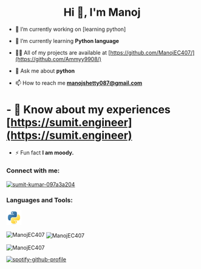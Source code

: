 <h1 align="center">Hi 👋, I'm Manoj</h1>


<!--<h3 align="center">A passionate fullstack developer from India in MERN.</h3>-->



- 🔭 I’m currently working on [learning python]

- 🌱 I’m currently learning **Python language**

- 👨‍💻 All of my projects are available at [https://github.com/ManojEC407/](https://github.com/Ammyy9908/)

- 💬 Ask me about **python**

- 📫 How to reach me **manojshetty087@gmail.com**

# - 📄 Know about my experiences [https://sumit.engineer](https://sumit.engineer)

- ⚡ Fun fact **I am moody.**

<h3 align="left">Connect with me:</h3>
<p align="left">

<a href="https://linkedin.com/in/sumitbighaniya" target="blank"><img align="center" src="https://raw.githubusercontent.com/rahuldkjain/github-profile-readme-generator/master/src/images/icons/Social/linked-in-alt.svg" alt="sumit-kumar-097a3a204" height="30" width="40" /></a>

</p>

<h3 align="left">Languages and Tools:</h3>
<p align="left">  <a href="https://www.python.org" target="_blank"> <img src="https://raw.githubusercontent.com/devicons/devicon/master/icons/python/python-original.svg" alt="python" width="40" height="40"/> </a> </p>
<p><img align="left" src="https://github-readme-stats.vercel.app/api/top-langs?username=ManojEC407&show_icons=true&locale=en&layout=compact" alt="ManojEC407" /></p>

<p>&nbsp;<img align="center" src="https://github-readme-stats.vercel.app/api?username=ManojEC407&show_icons=true&locale=en" alt="ManojEC407" /></p>

<p><img align="center" src="https://github-readme-streak-stats.herokuapp.com/?user=ManojEC407&" alt="ManojEC407" /></p>

[![spotify-github-profile](https://spotify-github-profile.vercel.app/api/view?uid=31invlho6msdwvnucazsfxpqknp4&cover_image=true&theme=default)](https://github.com/ammyy9908/ManojEC407)


